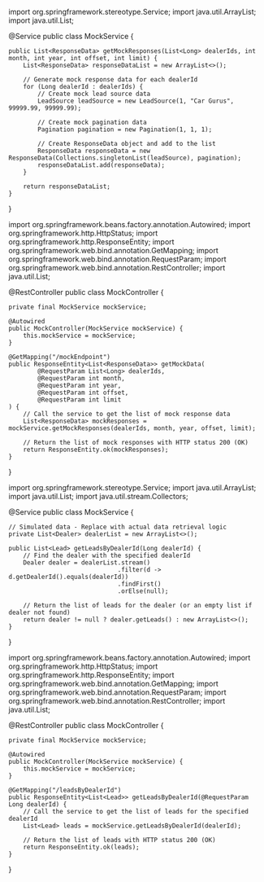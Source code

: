import org.springframework.stereotype.Service;
import java.util.ArrayList;
import java.util.List;

@Service
public class MockService {

    public List<ResponseData> getMockResponses(List<Long> dealerIds, int month, int year, int offset, int limit) {
        List<ResponseData> responseDataList = new ArrayList<>();

        // Generate mock response data for each dealerId
        for (Long dealerId : dealerIds) {
            // Create mock lead source data
            LeadSource leadSource = new LeadSource(1, "Car Gurus", 99999.99, 99999.99);

            // Create mock pagination data
            Pagination pagination = new Pagination(1, 1, 1);

            // Create ResponseData object and add to the list
            ResponseData responseData = new ResponseData(Collections.singletonList(leadSource), pagination);
            responseDataList.add(responseData);
        }

        return responseDataList;
    }
}


import org.springframework.beans.factory.annotation.Autowired;
import org.springframework.http.HttpStatus;
import org.springframework.http.ResponseEntity;
import org.springframework.web.bind.annotation.GetMapping;
import org.springframework.web.bind.annotation.RequestParam;
import org.springframework.web.bind.annotation.RestController;
import java.util.List;

@RestController
public class MockController {

    private final MockService mockService;

    @Autowired
    public MockController(MockService mockService) {
        this.mockService = mockService;
    }

    @GetMapping("/mockEndpoint")
    public ResponseEntity<List<ResponseData>> getMockData(
            @RequestParam List<Long> dealerIds,
            @RequestParam int month,
            @RequestParam int year,
            @RequestParam int offset,
            @RequestParam int limit
    ) {
        // Call the service to get the list of mock response data
        List<ResponseData> mockResponses = mockService.getMockResponses(dealerIds, month, year, offset, limit);

        // Return the list of mock responses with HTTP status 200 (OK)
        return ResponseEntity.ok(mockResponses);
    }
}






import org.springframework.stereotype.Service;
import java.util.ArrayList;
import java.util.List;
import java.util.stream.Collectors;

@Service
public class MockService {

    // Simulated data - Replace with actual data retrieval logic
    private List<Dealer> dealerList = new ArrayList<>();

    public List<Lead> getLeadsByDealerId(Long dealerId) {
        // Find the dealer with the specified dealerId
        Dealer dealer = dealerList.stream()
                                  .filter(d -> d.getDealerId().equals(dealerId))
                                  .findFirst()
                                  .orElse(null);

        // Return the list of leads for the dealer (or an empty list if dealer not found)
        return dealer != null ? dealer.getLeads() : new ArrayList<>();
    }
}


import org.springframework.beans.factory.annotation.Autowired;
import org.springframework.http.HttpStatus;
import org.springframework.http.ResponseEntity;
import org.springframework.web.bind.annotation.GetMapping;
import org.springframework.web.bind.annotation.RequestParam;
import org.springframework.web.bind.annotation.RestController;
import java.util.List;

@RestController
public class MockController {

    private final MockService mockService;

    @Autowired
    public MockController(MockService mockService) {
        this.mockService = mockService;
    }

    @GetMapping("/leadsByDealerId")
    public ResponseEntity<List<Lead>> getLeadsByDealerId(@RequestParam Long dealerId) {
        // Call the service to get the list of leads for the specified dealerId
        List<Lead> leads = mockService.getLeadsByDealerId(dealerId);

        // Return the list of leads with HTTP status 200 (OK)
        return ResponseEntity.ok(leads);
    }
}

